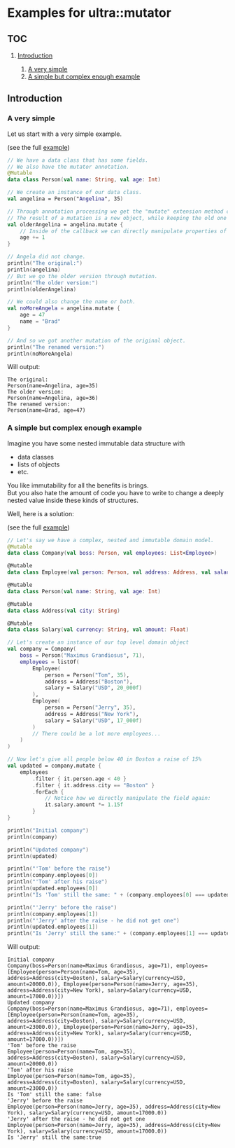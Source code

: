 # Examples for ultra::mutator

## TOC

1. [Introduction](#introduction)

    1. [A very simple](#a-very-simple)
    2. [A simple but complex enough example](#a-simple-but-complex-enough-example)

## Introduction

### A very simple

Let us start with a very simple example.

(see the full [example](../../src/examples/introduction/SimpleExample.kt))

```kotlin
// We have a data class that has some fields.
// We also have the mutator annotation.
@Mutable
data class Person(val name: String, val age: Int)

// We create an instance of our data class.
val angelina = Person("Angelina", 35)

// Through annotation processing we get the "mutate" extension method created.
// The result of a mutation is a new object, while keeping the old one as it is.
val olderAngelina = angelina.mutate {
    // Inside of the callback we can directly manipulate properties of the object
    age += 1
}

// Angela did not change.
println("The original:")
println(angelina)
// But we go the older version through mutation.
println("The older version:")
println(olderAngelina)

// We could also change the name or both.
val noMoreAngela = angelina.mutate {
    age = 47
    name = "Brad"
}

// And so we got another mutation of the original object.
println("The renamed version:")
println(noMoreAngela)
```
Will output:
```
The original:
Person(name=Angelina, age=35)
The older version:
Person(name=Angelina, age=36)
The renamed version:
Person(name=Brad, age=47)
```
### A simple but complex enough example

Imagine you have some nested immutable data structure with
- data classes
- lists of objects
- etc.

You like immutability for all the benefits is brings.  
But you also hate the amount of code you have to write to change a deeply nested value inside these kinds
of structures.

Well, here is a solution:

(see the full [example](../../src/examples/introduction/SimpleButComplexEnoughExample.kt))

```kotlin
// Let's say we have a complex, nested and immutable domain model.
@Mutable
data class Company(val boss: Person, val employees: List<Employee>)

@Mutable
data class Employee(val person: Person, val address: Address, val salary: Salary)

@Mutable
data class Person(val name: String, val age: Int)

@Mutable
data class Address(val city: String)

@Mutable
data class Salary(val currency: String, val amount: Float)

// Let's create an instance of our top level domain object
val company = Company(
    boss = Person("Maximus Grandiosus", 71),
    employees = listOf(
        Employee(
            person = Person("Tom", 35),
            address = Address("Boston"),
            salary = Salary("USD", 20_000f)
        ),
        Employee(
            person = Person("Jerry", 35),
            address = Address("New York"),
            salary = Salary("USD", 17_000f)
        )
        // There could be a lot more employees...
    )
)

// Now let's give all people below 40 in Boston a raise of 15%
val updated = company.mutate {
    employees
        .filter { it.person.age < 40 }
        .filter { it.address.city == "Boston" }
        .forEach {
            // Notice how we directly manipulate the field again:
            it.salary.amount *= 1.15f
        }
}

println("Initial company")
println(company)

println("Updated company")
println(updated)

println("'Tom' before the raise")
println(company.employees[0])
println("'Tom' after his raise")
println(updated.employees[0])
println("Is 'Tom' still the same: " + (company.employees[0] === updated.employees[0]))

println("'Jerry' before the raise")
println(company.employees[1])
println("'Jerry' after the raise - he did not get one")
println(updated.employees[1])
println("Is 'Jerry' still the same:" + (company.employees[1] === updated.employees[1]))
```
Will output:
```
Initial company
Company(boss=Person(name=Maximus Grandiosus, age=71), employees=[Employee(person=Person(name=Tom, age=35), address=Address(city=Boston), salary=Salary(currency=USD, amount=20000.0)), Employee(person=Person(name=Jerry, age=35), address=Address(city=New York), salary=Salary(currency=USD, amount=17000.0))])
Updated company
Company(boss=Person(name=Maximus Grandiosus, age=71), employees=[Employee(person=Person(name=Tom, age=35), address=Address(city=Boston), salary=Salary(currency=USD, amount=23000.0)), Employee(person=Person(name=Jerry, age=35), address=Address(city=New York), salary=Salary(currency=USD, amount=17000.0))])
'Tom' before the raise
Employee(person=Person(name=Tom, age=35), address=Address(city=Boston), salary=Salary(currency=USD, amount=20000.0))
'Tom' after his raise
Employee(person=Person(name=Tom, age=35), address=Address(city=Boston), salary=Salary(currency=USD, amount=23000.0))
Is 'Tom' still the same: false
'Jerry' before the raise
Employee(person=Person(name=Jerry, age=35), address=Address(city=New York), salary=Salary(currency=USD, amount=17000.0))
'Jerry' after the raise - he did not get one
Employee(person=Person(name=Jerry, age=35), address=Address(city=New York), salary=Salary(currency=USD, amount=17000.0))
Is 'Jerry' still the same:true
```
